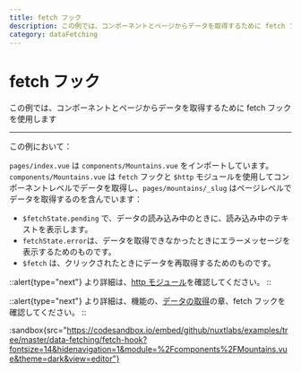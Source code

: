 ```yaml
---
title: fetch フック
description: この例では、コンポーネントとページからデータを取得するために fetch フックを使用します
category: dataFetching
---
```


# fetch フック

この例では、コンポーネントとページからデータを取得するために fetch フックを使用します

---

この例において：

`pages/index.vue` は `components/Mountains.vue` をインポートしています。`components/Mountains.vue` は `fetch` フックと `$http` モジュールを使用してコンポーネントレベルでデータを取得し、`pages/mountains/_slug` はページレベルでデータを取得するのを含んでいます：

- `$fetchState.pending` で、データの読み込み中のときに、読み込み中のテキストを表示します。
- `fetchState.error`は、データを取得できなかったときにエラーメッセージを表示するためのものです。
- `$fetch` は、クリックされたときにデータを再取得するためのものです。

::alert{type="next"}
より詳細は、[http モジュール](https://http.nuxtjs.org/)を確認してください。
::

::alert{type="next"}
より詳細は、機能の、[データの取得](/docs/features/data-fetching)の章、fetch フックを確認してください。
::

:sandbox{src="https://codesandbox.io/embed/github/nuxtlabs/examples/tree/master/data-fetching/fetch-hook?fontsize=14&hidenavigation=1&module=%2Fcomponents%2FMountains.vue&theme=dark&view=editor"}
